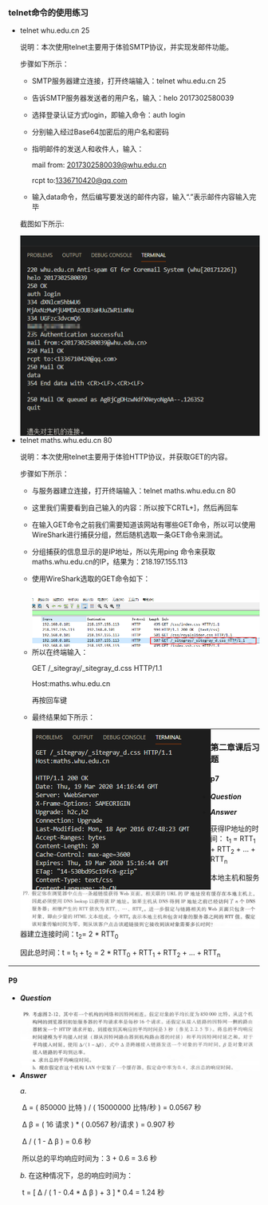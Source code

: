 ### telnet命令的使用练习

- telnet whu.edu.cn 25

  说明：本次使用telnet主要用于体验SMTP协议，并实现发邮件功能。

  步骤如下所示：

  - SMTP服务器建立连接，打开终端输入：telnet whu.edu.cn 25

  - 告诉SMTP服务器发送者的用户名，输入：helo 2017302580039

  - 选择登录认证方式login，即输入命令：auth login

  - 分别输入经过Base64加密后的用户名和密码

  - 指明邮件的发送人和收件人，输入：

    mail from: <2017302580039@whu.edu.cn>

    rcpt to:<1336710420@qq.com>

  - 输入data命令，然后编写要发送的邮件内容，输入“.”表示邮件内容输入完毕

  截图如下所示:

  <img src="./src/telnet1.png" style="float:left"/>

******

- telnet maths.whu.edu.cn 80

  说明：本次使用telnet主要用于体验HTTP协议，并获取GET的内容。

  步骤如下所示：

  - 与服务器建立连接，打开终端输入：telnet maths.whu.edu.cn 80

  - 这里我们需要看到自己输入的内容：所以按下CRTL+]，然后再回车

  - 在输入GET命令之前我们需要知道该网站有哪些GET命令，所以可以使用WireShark进行捕获分组，然后随机选取一条GET命令来测试。

  - 分组捕获的信息显示的是IP地址，所以先用ping 命令来获取maths.whu.edu.cn的IP，结果为：218.197.155.113

  - 使用WireShark选取的GET命令如下：

    <img src="./src/wireshark.png" style="float:left"/>

    

  - 所以在终端输入：

    GET /_sitegray/_sitegray_d.css HTTP/1.1

    Host:maths.whu.edu.cn

    再按回车键

  - 最终结果如下所示：

    <img src="./src/telnet2.png" style="float:left"/>

******

### 第二章课后习题

#### p7

* ***Question***

  <img src="./src/p7.png" style="float:left"/>

- ***Answer***

  获得IP地址的时间： t<sub>1</sub> = RTT<sub>1</sub> + RTT<sub>2</sub> + … + RTT<sub>n</sub>

  本地主机和服务器建立连接时间：t<sub>2</sub>= 2 * RTT<sub>0</sub>

  因此总时间：t = t<sub>1</sub> + t<sub>2</sub> = 2 * RTT<sub>0</sub> + RTT<sub>1</sub> + RTT<sub>2</sub> + … + RTT<sub>n</sub>

******

#### P9

- ***Question***

  <img src="./src/p9.png" style="float:left"/>

- ***Answer***

  *a.* 

  ​	Δ = ( 850000 比特 ) / ( 15000000 比特/秒 ) = 0.0567 秒

  ​	Δ β = ( 16 请求 ) * ( 0.0567 秒/请求 ) = 0.907 秒

  ​	Δ / ( 1 - Δ β ) = 0.6 秒

  ​	所以总的平均响应时间为：3 + 0.6 = 3.6 秒

  *b.* 在这种情况下，总的响应时间为：

  ​	t = [ Δ /  ( 1 - 0.4 * Δ β ) + 3 ] * 0.4 = 1.24 秒

  ​	

